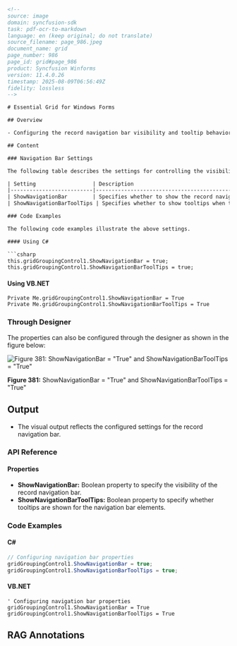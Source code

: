```html
<!-- 
source: image
domain: syncfusion-sdk
task: pdf-ocr-to-markdown
language: en (keep original; do not translate)
source_filename: page_986.jpeg
document_name: grid
page_number: 986
page_id: grid#page_986
product: Syncfusion Winforms
version: 11.4.0.26
timestamp: 2025-08-09T06:56:49Z
fidelity: lossless
-->

# Essential Grid for Windows Forms

## Overview

- Configuring the record navigation bar visibility and tooltip behavior in the Essential Grid for Windows Forms.

## Content

### Navigation Bar Settings

The following table describes the settings for controlling the visibility and behavior of the record navigation bar:

| Setting                  | Description                                                                 |
|--------------------------|-----------------------------------------------------------------------------|
| ShowNavigationBar        | Specifies whether to show the record navigation bar.                       |
| ShowNavigationBarToolTips | Specifies whether to show tooltips when the user hovers the mouse over the elements of the RecordNavigationBar. |

### Code Examples

The following code examples illustrate the above settings.

#### Using C#

```csharp
this.gridGroupingControl1.ShowNavigationBar = true;
this.gridGroupingControl1.ShowNavigationBarToolTips = true;
```

#### Using VB.NET

```vb.net
Private Me.gridGroupingControl1.ShowNavigationBar = True
Private Me.gridGroupingControl1.ShowNavigationBarToolTips = True
```

### Through Designer

The properties can also be configured through the designer as shown in the figure below:

![Figure 381: ShowNavigationBar = "True" and ShowNavigationBarToolTips = "True"](image.png)

**Figure 381:** ShowNavigationBar = "True" and ShowNavigationBarToolTips = "True"

## Output

- The visual output reflects the configured settings for the record navigation bar.

### API Reference

#### Properties

- **ShowNavigationBar:** Boolean property to specify the visibility of the record navigation bar.
- **ShowNavigationBarToolTips:** Boolean property to specify whether tooltips are shown for the navigation bar elements.

### Code Examples

#### C#

```csharp
// Configuring navigation bar properties
gridGroupingControl1.ShowNavigationBar = true;
gridGroupingControl1.ShowNavigationBarToolTips = true;
```

#### VB.NET

```vb.net
' Configuring navigation bar properties
gridGroupingControl1.ShowNavigationBar = True
gridGroupingControl1.ShowNavigationBarToolTips = True
```

## RAG Annotations

<!-- tags: [Syncfusion, Windows Forms, Grid, Record Navigation Bar, Designer] keywords: [ShowNavigationBar, ShowNavigationBarToolTips, record navigation bar, tooltips, designer configuration] -->
```